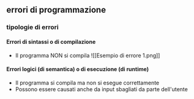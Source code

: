 ## errori di programmazione
### tipologie di errori
#### Errori di **sintassi** o di compilazione
- Il programma NON si compila
![[Esempio di errore 1.png]]
#### Errori logici (di semantica) o di esecuzione (di runtime)
- Il programma si compila ma non si esegue correttamente
- Possono essere causati anche da input sbagliati da parte dell'utente